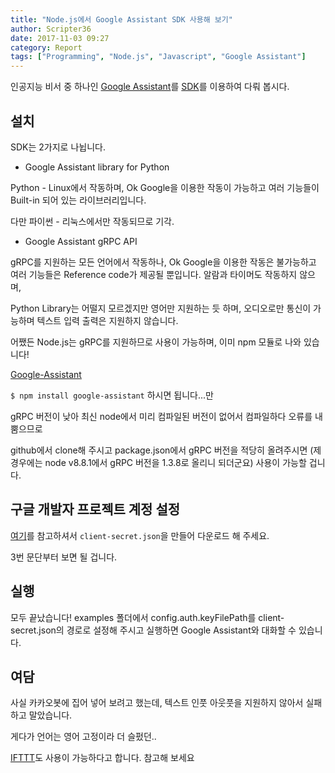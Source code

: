 ```yaml
---
title: "Node.js에서 Google Assistant SDK 사용해 보기"
author: Scripter36
date: 2017-11-03 09:27
category: Report
tags: ["Programming", "Node.js", "Javascript", "Google Assistant"]
---
```


인공지능 비서 중 하나인 [Google Assistant](https://assistant.google.com/)를 [SDK](https://developers.google.com/assistant/sdk/overview)를 이용하여 다뤄 봅시다.

## 설치

SDK는 2가지로 나뉩니다.

* Google Assistant library for Python

Python - Linux에서 작동하며, Ok Google을 이용한 작동이 가능하고 여러 기능들이 Built-in 되어 있는 라이브러리입니다.

다만 파이썬 - 리눅스에서만 작동되므로 기각.

* Google Assistant gRPC API

gRPC를 지원하는 모든 언어에서 작동하나, Ok Google을 이용한 작동은 불가능하고 여러 기능들은 Reference code가 제공될 뿐입니다. 알람과 타이머도 작동하지 않으며,

Python Library는 어떨지 모르겠지만 영어만 지원하는 듯 하며, 오디오로만 통신이 가능하며 텍스트 입력 출력은 지원하지 않습니다.

어쨌든 Node.js는 gRPC를 지원하므로 사용이 가능하며, 이미 npm 모듈로 나와 있습니다!

[Google-Assistant](https://github.com/endoplasmic/google-assistant)

`$ npm install google-assistant` 하시면 됩니다...만

gRPC 버전이 낮아 최신 node에서 미리 컴파일된 버전이 없어서 컴파일하다 오류를 내뿜으므로

github에서 clone해 주시고 package.json에서 gRPC 버전을 적당히 올려주시면 (제 경우에는
node v8.8.1에서 gRPC 버전을 1.3.8로 올리니 되더군요) 사용이 가능할 겁니다.

## 구글 개발자 프로젝트 계정 설정
[여기](http://blog.naver.com/PostView.nhn?blogId=chandong83&logNo=221081942490&parentCategoryNo=&categoryNo=65&viewDate=&isShowPopularPosts=false&from=postView)를 참고하셔서 `client-secret.json`을 만들어 다운로드 해 주세요.

3번 문단부터 보면 될 겁니다.

## 실행

모두 끝났습니다! examples 폴더에서 config.auth.keyFilePath를 client-secret.json의 경로로 설정해 주시고 실행하면 Google Assistant와 대화할 수 있습니다.

## 여담

사실 카카오봇에 집어 넣어 보려고 했는데, 텍스트 인풋 아웃풋을 지원하지 않아서 실패하고 말았습니다.

게다가 언어는 영어 고정이라 더 슬펐던..

[IFTTT](https://developers.google.com/assistant/sdk/develop/device-control/ifttt)도 사용이 가능하다고 합니다. 참고해 보세요